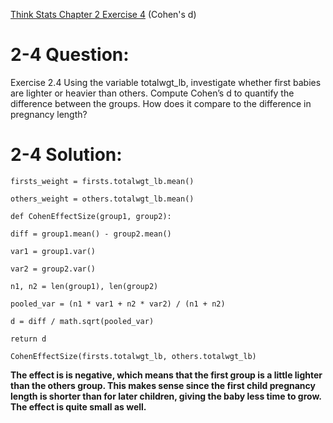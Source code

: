 [Think Stats Chapter 2 Exercise 4](http://greenteapress.com/thinkstats2/html/thinkstats2003.html#toc24) (Cohen's d)
                                   
# 2-4 Question:
                                   
Exercise 2.4 Using the variable totalwgt_lb, investigate whether first babies
are lighter or heavier than others. Compute Cohen’s d to quantify the
difference between the groups. How does it compare to the difference in
pregnancy length?                               

# 2-4 Solution:
                                   

`firsts_weight = firsts.totalwgt_lb.mean()`

`others_weight = others.totalwgt_lb.mean()`


`def CohenEffectSize(group1, group2):`

  `diff = group1.mean() - group2.mean()`
  
  `var1 = group1.var()`
  
  `var2 = group2.var()`
  
  `n1, n2 = len(group1), len(group2)`
  
  `pooled_var = (n1 * var1 + n2 * var2) / (n1 + n2)`
  
  `d = diff / math.sqrt(pooled_var)`
  
  `return d`
  
                                   
                                   
`CohenEffectSize(firsts.totalwgt_lb, others.totalwgt_lb)`                                   

__The effect is is negative, which means that the first group is a little lighter than the others group. This makes sense since the first child pregnancy length is shorter than for later children, giving the baby less time to grow. The effect is quite small as well.__
                                   
                                   
                                   
                                   
                                   
                                   
                                   
                                   
                                   
                                   
